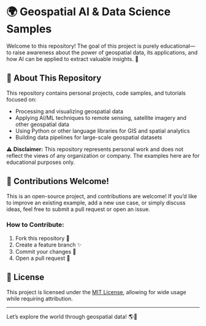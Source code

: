 # 🌍 Geospatial AI & Data Science Samples

Welcome to this repository! The goal of this project is purely educational—to raise awareness about the power of geospatial data, its applications, and how AI can be applied to extract valuable insights. 🚀

## 📌 About This Repository

This repository contains personal projects, code samples, and tutorials focused on:

- Processing and visualizing geospatial data
- Applying AI/ML techniques to remote sensing, satellite imagery and other geospatial data
- Using Python or other language libraries for GIS and spatial analytics
- Building data pipelines for large-scale geospatial datasets

⚠️ **Disclaimer:** This repository represents personal work and does not reflect the views of any organization or company. The examples here are for educational purposes only.

## 🤝 Contributions Welcome!

This is an open-source project, and contributions are welcome! If you’d like to improve an existing example, add a new use case, or simply discuss ideas, feel free to submit a pull request or open an issue.

### How to Contribute:
1. Fork this repository 📌
2. Create a feature branch ✨
3. Commit your changes 📝
4. Open a pull request 🚀

## 📜 License
This project is licensed under the [MIT License](LICENSE), allowing for wide usage while requiring attribution.

---

Let’s explore the world through geospatial data! 🌎📡

